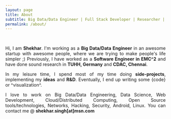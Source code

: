 ```yaml
---
layout: page
title: About
subtitle: Big Data/Data Engineer | Full Stack Developer | Researcher | Data Science | DevOps | Security
permalink: /about/
---
```


<br>

<p style="text-align:justify;"> Hi, I am <name title="Shekhar Singh aka. Chandrashekhar Singh aka. rootcss"><b>Shekhar</b></name>. I'm working as a <b>Big Data/Data Engineer</b> in an awesome startup with awesome people, where we are trying to make people's life simpler ;) Previously, I have worked as a <b>Software Engineer in EMC^2</b> and have done sound research in <b>TUHH, Germany</b> and <b>CDAC, Chennai</b>.</p>

<p style="text-align:justify;">In my leisure time, I spend most of my time doing <b>side-projects</b>, implementing my <b>ideas</b> and <b>R&D</b>. Eventually, I end up writing some {code} or ^visualization^.</p>

<p style="text-align:justify;">I love to work on Big Data/Data Engineering, Data Science, Web Development, Cloud/Distributed Computing, Open Source tools/technologies, Networks, Hacking, Security, Android, Linux. You can contact me @ <b>shekhar.singh[at]msn.com</b>
</p>
